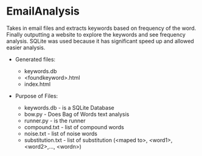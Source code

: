 # EmailAnalysis
Takes in email files and extracts keywords based on frequency of the word.  Finally outputting a website to explore the keywords and see frequency analysis.  SQLite was used because it has significant speed up and allowed easier analysis. 

- Generated files:
  - keywords.db 
  - \<foundkeyword\>.html
  - index.html

- Purpose of Files:
  - keywords.db - is a SQLite Database
  - bow.py - Does Bag of Words text analysis
  - runner.py - is the runner
  - compound.txt - list of compound words
  - noise.txt - list of noise words
  - substitution.txt - list of substitution (\<maped to\>, \<word1\>, \<word2\>,..., \<wordn\>)
